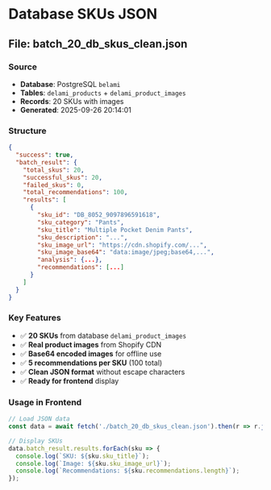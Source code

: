 # Database SKUs JSON

## File: batch_20_db_skus_clean.json

### Source
- **Database**: PostgreSQL `belami`
- **Tables**: `delami_products` + `delami_product_images`
- **Records**: 20 SKUs with images
- **Generated**: 2025-09-26 20:14:01

### Structure
```json
{
  "success": true,
  "batch_result": {
    "total_skus": 20,
    "successful_skus": 20,
    "failed_skus": 0,
    "total_recommendations": 100,
    "results": [
      {
        "sku_id": "DB_8052_9097896591618",
        "sku_category": "Pants",
        "sku_title": "Multiple Pocket Denim Pants",
        "sku_description": "...",
        "sku_image_url": "https://cdn.shopify.com/...",
        "sku_image_base64": "data:image/jpeg;base64,...",
        "analysis": {...},
        "recommendations": [...]
      }
    ]
  }
}
```

### Key Features
- ✅ **20 SKUs** from database `delami_product_images`
- ✅ **Real product images** from Shopify CDN
- ✅ **Base64 encoded images** for offline use
- ✅ **5 recommendations per SKU** (100 total)
- ✅ **Clean JSON format** without escape characters
- ✅ **Ready for frontend** display

### Usage in Frontend
```javascript
// Load JSON data
const data = await fetch('./batch_20_db_skus_clean.json').then(r => r.json());

// Display SKUs
data.batch_result.results.forEach(sku => {
  console.log(`SKU: ${sku.sku_title}`);
  console.log(`Image: ${sku.sku_image_url}`);
  console.log(`Recommendations: ${sku.recommendations.length}`);
});
```
